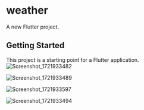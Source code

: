 # weather

A new Flutter project.

## Getting Started

This project is a starting point for a Flutter application.
![Screenshot_1721933482](https://github.com/user-attachments/assets/32f70ebf-b162-4d52-bcaa-5c788086d6eb)

![Screenshot_1721933489](https://github.com/user-attachments/assets/20801b3c-3bea-4897-bcd8-02eb6f67de33)

![Screenshot_1721933597](https://github.com/user-attachments/assets/6c47ec17-4f6b-4036-9947-0a842a9d97d2)

![Screenshot_1721933494](https://github.com/user-attachments/assets/d1c712b6-87f6-4d14-b6f1-c0ccdc738586)
